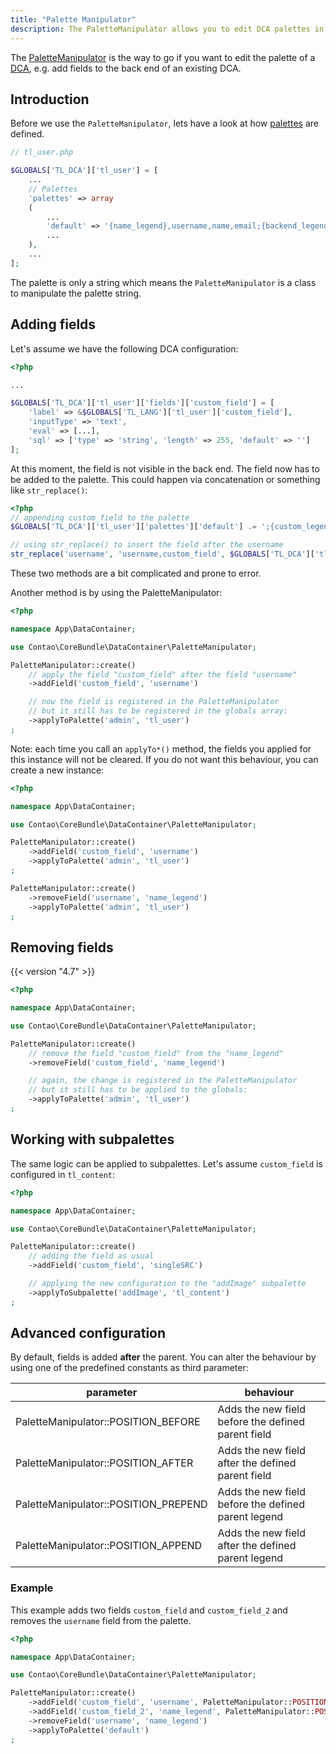```yaml
---
title: "Palette Manipulator"
description: The PaletteManipulator allows you to edit DCA palettes in a more convenient way.
---
```


The [PaletteManipulator](https://github.com/contao/contao/blob/master/core-bundle/src/DataContainer/PaletteManipulator.php) is the way to go if you want to edit the palette of a [DCA](../dca), e.g. add fields to the back end of an existing DCA.

## Introduction
Before we use the `PaletteManipulator`, lets have a look at how [palettes](../../reference/dca/palettes) are defined.
```php
// tl_user.php

$GLOBALS['TL_DCA']['tl_user'] = [
    ...
    // Palettes
	'palettes' => array
	(
        ...
        'default' => '{name_legend},username,name,email;{backend_legend:hide},language,uploader,showHelp,thumbnails,useRTE,useCE;{theme_legend:hide},backendTheme,fullscreen;{password_legend:hide},pwChange,password;{admin_legend},admin;{groups_legend},groups,inherit;{account_legend},disable,start,stop'
        ...
    ),
    ...
];
```

The palette is only a string which means the `PaletteManipulator` is a class to manipulate the palette string.

## Adding fields

Let's assume we have the following DCA configuration:
```php
<?php

...

$GLOBALS['TL_DCA']['tl_user']['fields']['custom_field'] = [
    'label' => &$GLOBALS['TL_LANG']['tl_user']['custom_field'],
    'inputType' => 'text',
    'eval' => [...],
    'sql' => ['type' => 'string', 'length' => 255, 'default' => '']
];
```

At this moment, the field is not visible in the back end. 
The field now has to be added to the palette. This could happen via concatenation or something like `str_replace()`:

```php
<?php
// appending custom_field to the palette
$GLOBALS['TL_DCA']['tl_user']['palettes']['default'] .= ';{custom_legend},custom_field';

// using str_replace() to insert the field after the username
str_replace('username', 'username,custom_field', $GLOBALS['TL_DCA']['tl_user']['palettes']['default']);
```

These two methods are a bit complicated and prone to error.

Another method is by using the PaletteManipulator:

```php
<?php

namespace App\DataContainer;

use Contao\CoreBundle\DataContainer\PaletteManipulator;

PaletteManipulator::create()
    // apply the field "custom_field" after the field "username"
    ->addField('custom_field', 'username')

    // now the field is registered in the PaletteManipulator
    // but it still has to be registered in the globals array:
    ->applyToPalette('admin', 'tl_user') 
;
```

Note: each time you call an `applyTo*()` method, the fields you applied for this instance will not be cleared.
If you do not want this behaviour, you can create a new instance:

```php
<?php

namespace App\DataContainer;

use Contao\CoreBundle\DataContainer\PaletteManipulator;

PaletteManipulator::create()
    ->addField('custom_field', 'username')
    ->applyToPalette('admin', 'tl_user') 
;

PaletteManipulator::create()
    ->removeField('username', 'name_legend')
    ->applyToPalette('admin', 'tl_user') 
;

```

## Removing fields
{{< version "4.7" >}}

```php
<?php

namespace App\DataContainer;

use Contao\CoreBundle\DataContainer\PaletteManipulator;

PaletteManipulator::create()
    // remove the field "custom_field" from the "name_legend"
    ->removeField('custom_field', 'name_legend')

    // again, the change is registered in the PaletteManipulator
    // but it still has to be applied to the globals:
    ->applyToPalette('admin', 'tl_user')
;
```

## Working with subpalettes

The same logic can be applied to subpalettes. Let's assume `custom_field` is configured in `tl_content`:

```php
<?php

namespace App\DataContainer;

use Contao\CoreBundle\DataContainer\PaletteManipulator;

PaletteManipulator::create()
    // adding the field as usual
    ->addField('custom_field', 'singleSRC')

    // applying the new configuration to the "addImage" subpalette
    ->applyToSubpalette('addImage', 'tl_content')
;
```

## Advanced configuration

By default, fields is added **after** the parent. You can alter the behaviour by using one of the predefined constants as third parameter:

| parameter                            | behaviour                                           |
|--------------------------------------|-----------------------------------------------------|
| PaletteManipulator::POSITION_BEFORE  | Adds the new field before the defined parent field  |
| PaletteManipulator::POSITION_AFTER   | Adds the new field after the defined parent field   |
| PaletteManipulator::POSITION_PREPEND | Adds the new field before the defined parent legend |
| PaletteManipulator::POSITION_APPEND  | Adds the new field after the defined parent legend  |


### Example

This example adds two fields `custom_field` and `custom_field_2` and removes the `username` field from the palette.

```php
<?php

namespace App\DataContainer;

use Contao\CoreBundle\DataContainer\PaletteManipulator;

PaletteManipulator::create()
    ->addField('custom_field', 'username', PaletteManipulator::POSITION_AFTER)
    ->addField('custom_field_2', 'name_legend', PaletteManipulator::POSITION_APPEND)
    ->removeField('username', 'name_legend')
    ->applyToPalette('default')
;
```